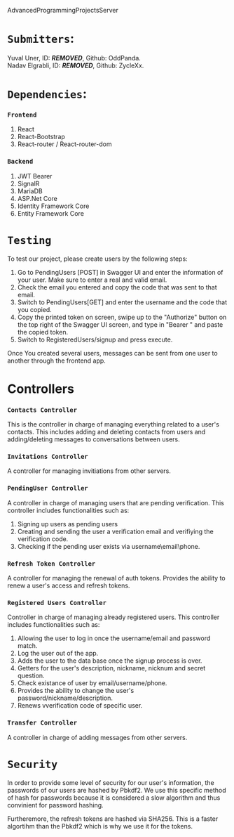 AdvancedProgrammingProjectsServer

# `Submitters`:
Yuval Uner, ID: ***REMOVED***, Github: OddPanda.\
Nadav Elgrabli, ID: ***REMOVED***, Github: ZycleXx.

# `Dependencies`:
### `Frontend`
1. React
2. React-Bootstrap
3. React-router / React-router-dom

### `Backend`
1. JWT Bearer
2. SignalR
3. MariaDB
4. ASP.Net Core
5. Identity Framework Core
6. Entity Framework Core

# `Testing`
To test our project, please create users by the following steps:
1. Go to PendingUsers [POST] in Swagger UI and enter the information of your user. Make sure to enter a real and valid email.
2. Check the email you entered and copy the code that was sent to that email.
3. Switch to PendingUsers[GET] and enter the username and the code that you copied.
4. Copy the printed token on screen, swipe up to the "Authorize" button on the top right of the Swagger UI screen, and type in "Bearer " and paste the copied token.
5. Switch to RegisteredUsers/signup and press execute.

Once You created several users, messages can be sent from one user to another through the frontend app.

# Controllers

### `Contacts Controller`
This is the controller in charge of managing everything related to a user's contacts.
This includes adding and deleting contacts from users and adding/deleting messages to conversations between users.

### `Invitations Controller`
A controller for managing invitiations from other servers. 

### `PendingUser Controller`
A controller in charge of managing users that are pending verification.
This controller includes functionalities such as:
1. Signing up users as pending users
2. Creating and sending the user a verification email and verifiying the verification code.
3. Checking if the pending user exists via username\email\phone.

### `Refresh Token Controller`
A controller for managing the renewal of auth tokens.
Provides the ability to renew a user's access and refresh tokens.

### `Registered Users Controller`
Controller in charge of managing already registered users.
This controller includes functionalities such as:
1. Allowing the user to log in once the username/email and password match.
2. Log the user out of the app.
3. Adds the user to the data base once the signup process is over.
4. Getters for the user's description, nickname, nicknum and secret question.
5. Check existance of user by email/username/phone.
6. Provides the ability to change the user's password/nickname/description.
7. Renews vverification code of specific user.

### `Transfer Controller`
A controller in charge of adding messages from other servers.

# `Security`
In order to provide some level of security for our user's information, the passwords of our users are hashed by Pbkdf2. We use this specific method of hash for passwords because it is considered a slow algorithm and thus convinient for password hashing.

Furtheremore, the refresh tokens are hashed via SHA256. This is a faster algortihm than the Pbkdf2 which is why we use it for the tokens.



